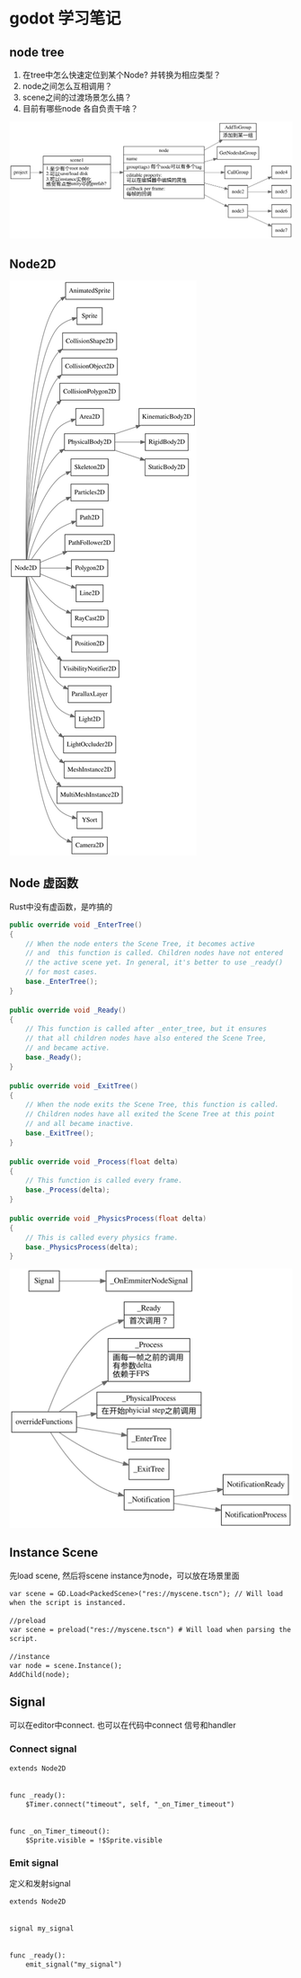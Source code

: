 # godot 学习笔记

<!-- toc -->

## node tree
1. 在tree中怎么快速定位到某个Node? 并转换为相应类型？
2. node之间怎么互相调用？
3. scene之间的过渡场景怎么搞？
4. 目前有哪些node 各自负责干啥？

![node](./node-tree.svg)

## Node2D

![node type](./node-type.svg)

## Node 虚函数

Rust中没有虚函数，是咋搞的

```c#
public override void _EnterTree()
{
    // When the node enters the Scene Tree, it becomes active
    // and  this function is called. Children nodes have not entered
    // the active scene yet. In general, it's better to use _ready()
    // for most cases.
    base._EnterTree();
}

public override void _Ready()
{
    // This function is called after _enter_tree, but it ensures
    // that all children nodes have also entered the Scene Tree,
    // and became active.
    base._Ready();
}

public override void _ExitTree()
{
    // When the node exits the Scene Tree, this function is called.
    // Children nodes have all exited the Scene Tree at this point
    // and all became inactive.
    base._ExitTree();
}

public override void _Process(float delta)
{
    // This function is called every frame.
    base._Process(delta);
}

public override void _PhysicsProcess(float delta)
{
    // This is called every physics frame.
    base._PhysicsProcess(delta);
}
```

![node callback](./node-callback.svg)

## Instance Scene

先load scene, 然后将scene instance为node，可以放在场景里面
```
var scene = GD.Load<PackedScene>("res://myscene.tscn"); // Will load when the script is instanced.

//preload
var scene = preload("res://myscene.tscn") # Will load when parsing the script.

//instance
var node = scene.Instance();
AddChild(node);
```

## Signal

可以在editor中connect. 也可以在代码中connect 信号和handler 

### Connect signal
```
extends Node2D


func _ready():
    $Timer.connect("timeout", self, "_on_Timer_timeout")


func _on_Timer_timeout():
    $Sprite.visible = !$Sprite.visible
```

### Emit signal

定义和发射signal
```
extends Node2D


signal my_signal


func _ready():
    emit_signal("my_signal")
```
